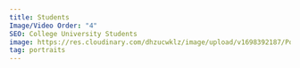 ```yaml
---
title: Students
Image/Video Order: "4"
SEO: College University Students
image: https://res.cloudinary.com/dhzucwklz/image/upload/v1698392187/Portraits/_DSC7117lowres_f56qrp.jpg
tag: portraits
---
```

